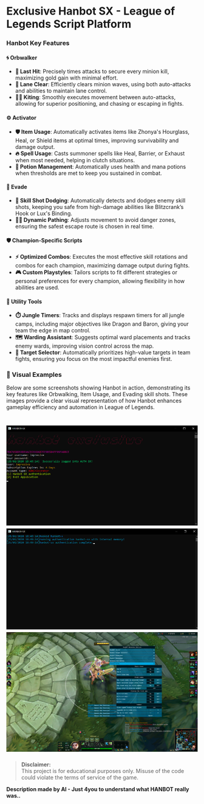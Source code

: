 # Exclusive Hanbot SX - League of Legends Script Platform

### Hanbot Key Features

#### 🌀 **Orbwalker**
- **🎯 Last Hit**: Precisely times attacks to secure every minion kill, maximizing gold gain with minimal effort.
- **🧹 Lane Clear**: Efficiently clears minion waves, using both auto-attacks and abilities to maintain lane control.
- **🏃‍♂️ Kiting**: Smoothly executes movement between auto-attacks, allowing for superior positioning, and chasing or escaping in fights.

#### ⚙️ **Activator**
- **🛡️ Item Usage**: Automatically activates items like Zhonya's Hourglass, Heal, or Shield items at optimal times, improving survivability and damage output.
- **🔥 Spell Usage**: Casts summoner spells like Heal, Barrier, or Exhaust when most needed, helping in clutch situations.
- **🍃 Potion Management**: Automatically uses health and mana potions when thresholds are met to keep you sustained in combat.

#### 💨 **Evade**
- **🛑 Skill Shot Dodging**: Automatically detects and dodges enemy skill shots, keeping you safe from high-damage abilities like Blitzcrank’s Hook or Lux's Binding.
- **🚶‍♂️ Dynamic Pathing**: Adjusts movement to avoid danger zones, ensuring the safest escape route is chosen in real time.

#### 🛡️ **Champion-Specific Scripts**
- **⚡ Optimized Combos**: Executes the most effective skill rotations and combos for each champion, maximizing damage output during fights.
- **🎮 Custom Playstyles**: Tailors scripts to fit different strategies or personal preferences for every champion, allowing flexibility in how abilities are used.

#### 🔧 **Utility Tools**
- **⏱️ Jungle Timers**: Tracks and displays respawn timers for all jungle camps, including major objectives like Dragon and Baron, giving your team the edge in map control.
- **🗺️ Warding Assistant**: Suggests optimal ward placements and tracks enemy wards, improving vision control across the map.
- **🎯 Target Selector**: Automatically prioritizes high-value targets in team fights, ensuring you focus on the most impactful enemies first.

### 📸 Visual Examples

Below are some screenshots showing Hanbot in action, demonstrating its key features like Orbwalking, Item Usage, and Evading skill shots. These images provide a clear visual representation of how Hanbot enhances gameplay efficiency and automation in League of Legends.


![proof](images/feature.png)
![proof](images/feature2.png)
![proof](images/feature5.png)
=================================

> **Disclaimer:**  
> This project is for educational purposes only. Misuse of the code could violate the terms of service of the game.

**Description made by AI - Just 4you to understand what HANBOT really was..**
